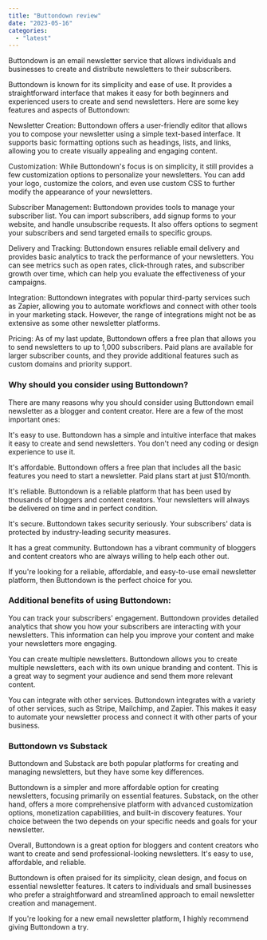 ```yaml
---
title: "Buttondown review"
date: "2023-05-16"
categories: 
  - "latest"
---
```


Buttondown is an email newsletter service that allows individuals and businesses to create and distribute newsletters to their subscribers.

Buttondown is known for its simplicity and ease of use. It provides a straightforward interface that makes it easy for both beginners and experienced users to create and send newsletters. Here are some key features and aspects of Buttondown:

Newsletter Creation: Buttondown offers a user-friendly editor that allows you to compose your newsletter using a simple text-based interface. It supports basic formatting options such as headings, lists, and links, allowing you to create visually appealing and engaging content.

Customization: While Buttondown's focus is on simplicity, it still provides a few customization options to personalize your newsletters. You can add your logo, customize the colors, and even use custom CSS to further modify the appearance of your newsletters.

Subscriber Management: Buttondown provides tools to manage your subscriber list. You can import subscribers, add signup forms to your website, and handle unsubscribe requests. It also offers options to segment your subscribers and send targeted emails to specific groups.

Delivery and Tracking: Buttondown ensures reliable email delivery and provides basic analytics to track the performance of your newsletters. You can see metrics such as open rates, click-through rates, and subscriber growth over time, which can help you evaluate the effectiveness of your campaigns.

Integration: Buttondown integrates with popular third-party services such as Zapier, allowing you to automate workflows and connect with other tools in your marketing stack. However, the range of integrations might not be as extensive as some other newsletter platforms.

Pricing: As of my last update, Buttondown offers a free plan that allows you to send newsletters to up to 1,000 subscribers. Paid plans are available for larger subscriber counts, and they provide additional features such as custom domains and priority support.

### Why should you consider using Buttondown?

There are many reasons why you should consider using Buttondown email newsletter as a blogger and content creator. Here are a few of the most important ones:

It's easy to use. Buttondown has a simple and intuitive interface that makes it easy to create and send newsletters. You don't need any coding or design experience to use it.

It's affordable. Buttondown offers a free plan that includes all the basic features you need to start a newsletter. Paid plans start at just $10/month.

It's reliable. Buttondown is a reliable platform that has been used by thousands of bloggers and content creators. Your newsletters will always be delivered on time and in perfect condition.

It's secure. Buttondown takes security seriously. Your subscribers' data is protected by industry-leading security measures.

It has a great community. Buttondown has a vibrant community of bloggers and content creators who are always willing to help each other out.

If you're looking for a reliable, affordable, and easy-to-use email newsletter platform, then Buttondown is the perfect choice for you.

### Additional benefits of using Buttondown:

You can track your subscribers' engagement. Buttondown provides detailed analytics that show you how your subscribers are interacting with your newsletters. This information can help you improve your content and make your newsletters more engaging.

You can create multiple newsletters. Buttondown allows you to create multiple newsletters, each with its own unique branding and content. This is a great way to segment your audience and send them more relevant content.

You can integrate with other services. Buttondown integrates with a variety of other services, such as Stripe, Mailchimp, and Zapier. This makes it easy to automate your newsletter process and connect it with other parts of your business.

### Buttondown vs Substack

Buttondown and Substack are both popular platforms for creating and managing newsletters, but they have some key differences.

Buttondown is a simpler and more affordable option for creating newsletters, focusing primarily on essential features. Substack, on the other hand, offers a more comprehensive platform with advanced customization options, monetization capabilities, and built-in discovery features. Your choice between the two depends on your specific needs and goals for your newsletter.

Overall, Buttondown is a great option for bloggers and content creators who want to create and send professional-looking newsletters. It's easy to use, affordable, and reliable.

Buttondown is often praised for its simplicity, clean design, and focus on essential newsletter features. It caters to individuals and small businesses who prefer a straightforward and streamlined approach to email newsletter creation and management.

If you're looking for a new email newsletter platform, I highly recommend giving Buttondown a try.
